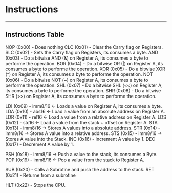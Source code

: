 # Instructions
---

## Instructions Table

NOP (0x00) - Does nothing
CLC (0x01) - Clear the Carry flag on Registers.
SLC (0x02) - Sets the Carry flag on Registers, its consumes a byte.
AND (0x03) - Do a bitwise AND (&) on Register A, its consumes a byte to performe the operation.
BOR (0x04) - Do a bitwise  OR (|) on Register A, its consumes a byte to performe the operation.
XOR (0x05) - Do a bitwise XOR (^) on Register A, its consumes a byte to performe the operation.
NOT (0x06) - Do a bitwise NOT (~) on Register A, its consumes a byte to performe the operation.
SHL (0x07) - Do a bitwise SHL (<<) on Register A, its consumes a byte to performe the operation.
SHR (0x08) - Do a bitwise SHR (>>) on Register A, its consumes a byte to performe the operation.

LDI (0x09) - imm8/16 <- Loads a value on Register A, its consumes a byte.
LDA (0x10) - abs16 <- Load a value from an absolute address on Register A.
LDR (0x11) - rel16 <- Load a value from a relative address on Register A.
LDS (0x12) - stc16 <- Load a value from the stack + offset on Register A.
STA (0x13) - imm8/16 -> Stores A values into a absolute address.
STR (0x14) - imm8/16 -> Stores A value into a relative address.
STS (0x15) - imm8/16 -> Stores A value into the Stack.
INC (0x16) - Increment A value by 1.
DEC (0x17) - Decrement A value by 1.

PSH (0x18) - imm8/16 -> Push a value to the stack, its consumes a Byte.
POP (0x19) - imm8/16 <- Pop a value from the stack to Register A.

SUB (0x20) - Calls a Subrotine and push the address to the stack.
RET (0x21) - Returne from a subrotine

HLT (0x22) - Stops the CPU.

